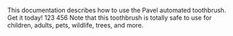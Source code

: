 This documentation describes how to use the Pavel automated
toothbrush. Get it today! 
123
456
Note that this toothbrush is totally safe to use for children,
adults, pets, wildlife, trees, and more.
